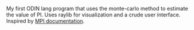 My first ODIN lang program that uses the monte-carlo method to estimate the value of PI. Uses raylib for visualization and a crude user interface. Inspired by [MPI documentation](https://hpc-tutorials.llnl.gov/mpi/general_concepts/).
